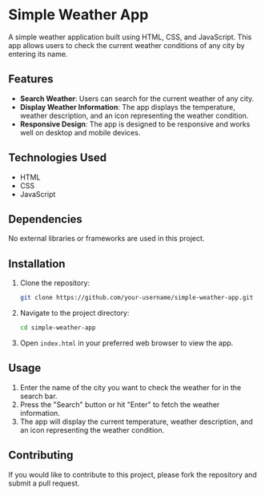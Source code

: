 # Simple Weather App

A simple weather application built using HTML, CSS, and JavaScript. This app allows users to check the current weather conditions of any city by entering its name.

## Features

- **Search Weather**: Users can search for the current weather of any city.
- **Display Weather Information**: The app displays the temperature, weather description, and an icon representing the weather condition.
- **Responsive Design**: The app is designed to be responsive and works well on desktop and mobile devices.

## Technologies Used

- HTML
- CSS
- JavaScript

## Dependencies

No external libraries or frameworks are used in this project.

## Installation

1. Clone the repository:

    ```bash
    git clone https://github.com/your-username/simple-weather-app.git
    ```

2. Navigate to the project directory:

    ```bash
    cd simple-weather-app
    ```

3. Open `index.html` in your preferred web browser to view the app.

## Usage

1. Enter the name of the city you want to check the weather for in the search bar.
2. Press the "Search" button or hit "Enter" to fetch the weather information.
3. The app will display the current temperature, weather description, and an icon representing the weather condition.

## Contributing

If you would like to contribute to this project, please fork the repository and submit a pull request.
